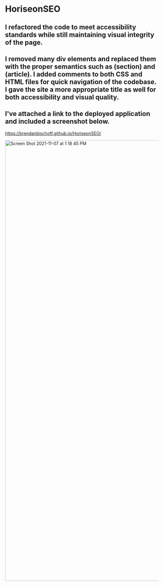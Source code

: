 # HoriseonSEO

## I refactored the code to meet accessibility standards while still maintaining visual integrity of the page. 

## I removed many div elements and replaced them with the proper semantics such as (section) and (article). I added comments to both CSS and HTML files for quick navigation of the codebase. I gave the site a more appropriate title as well for both accessibility and visual quality. 

## I've attached a link to the deployed application and included a screenshot below.

https://brendanbischoff.github.io/HoriseonSEO/

<img width="1440" alt="Screen Shot 2021-11-07 at 1 18 45 PM" src="https://user-images.githubusercontent.com/89992969/140656962-6915a8f1-6b89-4179-a081-bdc4e47d0a3e.png">
